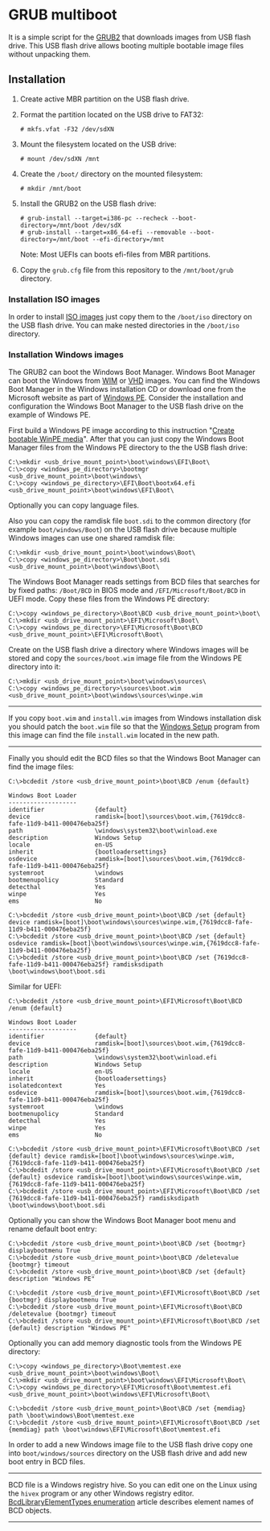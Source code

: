 # GRUB multiboot

It is a simple script for the [GRUB2](https://www.gnu.org/software/grub/grub-documentation.html) that downloads images from USB flash drive. This USB flash drive allows booting multiple bootable image files without unpacking them.

## Installation

1. Create active MBR partition on the USB flash drive.
2. Format the partition located on the USB drive to FAT32:

    `# mkfs.vfat -F32 /dev/sdXN`

3. Mount the filesystem located on the USB drive:

    `# mount /dev/sdXN /mnt`

4. Create the `/boot/` directory on the mounted filesystem:

    `# mkdir /mnt/boot`

5. Install the GRUB2 on the USB flash drive:

    ```
    # grub-install --target=i386-pc --recheck --boot-directory=/mnt/boot /dev/sdX
    # grub-install --target=x86_64-efi --removable --boot-directory=/mnt/boot --efi-directory=/mnt
    ```

    Note: Most UEFIs can boots efi-files from MBR partitions.

6. Copy the `grub.cfg` file from this repository to the `/mnt/boot/grub` directory.

### Installation ISO images

In order to install [ISO images](https://en.wikipedia.org/wiki/ISO_image) just copy them to the `/boot/iso` directory on the USB flash drive. You can make nested directories in the `/boot/iso` directory.

### Installation Windows images

The GRUB2 can boot the Windows Boot Manager. Windows Boot Manager can boot the Windows from [WIM](https://en.wikipedia.org/wiki/Windows_Imaging_Format) or [VHD](https://en.wikipedia.org/wiki/VHD_(file_format)) images. You can find the Windows Boot Manager in the Windows installation CD or download one from the Microsoft website as part of [Windows PE](https://docs.microsoft.com/en-us/windows-hardware/manufacture/desktop/winpe-intro). Consider the installation and configuration the Windows Boot Manager to the USB flash drive on the example of Windows PE.

First build a Windows PE image according to this instruction "[Create bootable WinPE media](https://docs.microsoft.com/en-us/windows-hardware/manufacture/desktop/winpe-create-usb-bootable-drive)". After that you can just copy the Windows Boot Manager files from the Windows PE directory to the the USB flash drive:

```
C:\>mkdir <usb_drive_mount_point>\boot\windows\EFI\Boot\
C:\>copy <windows_pe_directory>\bootmgr <usb_drive_mount_point>\boot\windows\
C:\>copy <windows_pe_directory>\EFI\Boot\bootx64.efi <usb_drive_mount_point>\boot\windows\EFI\Boot\
```

Optionally you can copy language files.

Also you can copy the ramdisk file `boot.sdi` to the common directory (for example `boot/windows/Boot`) on the USB flash drive because multiple Windows images can use one shared ramdisk file:

```
C:\>mkdir <usb_drive_mount_point>\boot\windows\Boot\
C:\>copy <windows_pe_directory>\Boot\boot.sdi <usb_drive_mount_point>\boot\windows\Boot\
```

The Windows Boot Manager reads settings from BCD files that searches for by fixed paths: `/Boot/BCD` in BIOS mode and `/EFI/Microsoft/Boot/BCD` in UEFI mode. Copy these files from the Windows PE directory:

```
C:\>copy <windows_pe_directory>\Boot\BCD <usb_drive_mount_point>\boot\
C:\>mkdir <usb_drive_mount_point>\EFI\Microsoft\Boot\
C:\>copy <windows_pe_directory>\EFI\Microsoft\Boot\BCD <usb_drive_mount_point>\EFI\Microsoft\Boot\
```

Create on the USB flash drive a directory where Windows images will be stored and copy the `sources/boot.wim` image file from the Windows PE directory into it:

```
C:\>mkdir <usb_drive_mount_point>\boot\windows\sources\
C:\>copy <windows_pe_directory>\sources\boot.wim <usb_drive_mount_point>\boot\windows\sources\winpe.wim
```

---

If you copy `boot.wim` and `install.wim` images from Windows installation disk you should patch the `boot.wim` file so that the [Windows Setup](https://docs.microsoft.com/en-us/windows-hardware/manufacture/desktop/windows-setup-installation-process) program from this image can find the file `install.wim` located in the new path.

---

Finally you should edit the BCD files so that the Windows Boot Manager can find the image files:

```
C:\>bcdedit /store <usb_drive_mount_point>\boot\BCD /enum {default}

Windows Boot Loader
-------------------
identifier              {default}
device                  ramdisk=[boot]\sources\boot.wim,{7619dcc8-fafe-11d9-b411-000476eba25f}
path                    \windows\system32\boot\winload.exe
description             Windows Setup
locale                  en-US
inherit                 {bootloadersettings}
osdevice                ramdisk=[boot]\sources\boot.wim,{7619dcc8-fafe-11d9-b411-000476eba25f}
systemroot              \windows
bootmenupolicy          Standard
detecthal               Yes
winpe                   Yes
ems                     No

C:\>bcdedit /store <usb_drive_mount_point>\boot\BCD /set {default} device ramdisk=[boot]\boot\windows\sources\winpe.wim,{7619dcc8-fafe-11d9-b411-000476eba25f}
C:\>bcdedit /store <usb_drive_mount_point>\boot\BCD /set {default} osdevice ramdisk=[boot]\boot\windows\sources\winpe.wim,{7619dcc8-fafe-11d9-b411-000476eba25f}
C:\>bcdedit /store <usb_drive_mount_point>\boot\BCD /set {7619dcc8-fafe-11d9-b411-000476eba25f} ramdisksdipath \boot\windows\boot\boot.sdi
```

Similar for UEFI:

```
C:\>bcdedit /store <usb_drive_mount_point>\EFI\Microsoft\Boot\BCD /enum {default}

Windows Boot Loader
-------------------
identifier              {default}
device                  ramdisk=[boot]\sources\boot.wim,{7619dcc8-fafe-11d9-b411-000476eba25f}
path                    \windows\system32\boot\winload.efi
description             Windows Setup
locale                  en-US
inherit                 {bootloadersettings}
isolatedcontext         Yes
osdevice                ramdisk=[boot]\sources\boot.wim,{7619dcc8-fafe-11d9-b411-000476eba25f}
systemroot              \windows
bootmenupolicy          Standard
detecthal               Yes
winpe                   Yes
ems                     No

C:\>bcdedit /store <usb_drive_mount_point>\EFI\Microsoft\Boot\BCD /set {default} device ramdisk=[boot]\boot\windows\sources\winpe.wim,{7619dcc8-fafe-11d9-b411-000476eba25f}
C:\>bcdedit /store <usb_drive_mount_point>\EFI\Microsoft\Boot\BCD /set {default} osdevice ramdisk=[boot]\boot\windows\sources\winpe.wim,{7619dcc8-fafe-11d9-b411-000476eba25f}
C:\>bcdedit /store <usb_drive_mount_point>\EFI\Microsoft\Boot\BCD /set {7619dcc8-fafe-11d9-b411-000476eba25f} ramdisksdipath \boot\windows\boot\boot.sdi
```

Optionally you can show the Windows Boot Manager boot menu and rename default boot entry:

```
C:\>bcdedit /store <usb_drive_mount_point>\boot\BCD /set {bootmgr} displaybootmenu True
C:\>bcdedit /store <usb_drive_mount_point>\boot\BCD /deletevalue {bootmgr} timeout
C:\>bcdedit /store <usb_drive_mount_point>\boot\BCD /set {default} description "Windows PE"

C:\>bcdedit /store <usb_drive_mount_point>\EFI\Microsoft\Boot\BCD /set {bootmgr} displaybootmenu True
C:\>bcdedit /store <usb_drive_mount_point>\EFI\Microsoft\Boot\BCD /deletevalue {bootmgr} timeout
C:\>bcdedit /store <usb_drive_mount_point>\EFI\Microsoft\Boot\BCD /set {default} description "Windows PE"
```

Optionally you can add memory diagnostic tools from the Windows PE directory:

```
C:\>copy <windows_pe_directory>\Boot\memtest.exe <usb_drive_mount_point>\boot\windows\Boot\
C:\>mkdir <usb_drive_mount_point>\boot\windows\EFI\Microsoft\Boot\
C:\>copy <windows_pe_directory>\EFI\Microsoft\Boot\memtest.efi <usb_drive_mount_point>\boot\windows\EFI\Microsoft\Boot\

C:\>bcdedit /store <usb_drive_mount_point>\Boot\BCD /set {memdiag} path \boot\windows\Boot\memtest.exe
C:\>bcdedit /store <usb_drive_mount_point>\EFI\Microsoft\Boot\BCD /set {memdiag} path \boot\windows\EFI\Microsoft\Boot\memtest.efi
```

In order to add a new Windows image file to the USB flash drive copy one into `boot/windows/sources` directory on the USB flash drive and add new boot entry in BCD files.

---

BCD file is a Windows registry hive. So you can edit one on the Linux using the `hivex` program or any other Windows registry editor. [BcdLibraryElementTypes enumeration](https://docs.microsoft.com/en-us/previous-versions/windows/desktop/bcd/bcdlibraryelementtypes) article describes element names of BCD objects.

---
